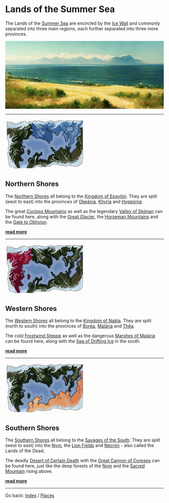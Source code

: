 # Lands of the Summer Sea

The Lands of the [Summer Sea](./glossary.md#summer-sea) are encircled by the [Ice Wall](./glossary.md#ice-wall) and commonly separated into three main regions, each further separated into three more provinces.

![a view of the Summer Sea](./images/img034_banner.png)

---

<img src="./images/highlight_northshore.png" width="50%" id="fleft">

## Northern Shores

The [Northern Shores](./glossary.md#northern-shores) all belong to the [Kingdom of Epsylón](./glossary.md#kingdom-of-epsylón). They are split (west to east) into the provinces of [Okeánia](./glossary.md#okeánia), [Khyría](./glossary.md#khyría) and [Hyppónia](./glossary.md#hyppónia).

The great [Cyclops Mountains](./glossary.md#cyclops-mountains) as well as the legendary [Valley of Skónan](./glossary.md#skónans-valley) can be found here, along with the [Great Glacier](./glossary.md#great-glacier), the [Horseman Mountains](./glossary.md#horseman-mountains) and the [Gate to Oblivion](./glossary.md#gate-to-oblivion).

[**read more**](./northernshores.md)

---
<img src="./images/highlight_westshore.png" width="50%" id="fright">

## Western Shores

The [Western Shores](./glossary.md#western-shores) all belong to the [Kingdom of Nabla](./glossary.md#kingdom-of-nabla). They are split (north to south) into the provinces of [Boréa](./glossary.md#boréa), [Malária](./glossary.md#malária) and [Théa](./glossary.md#théa).

The cold [Frostwind Steppe](./glossary.md#frostwind-steppe) as well as the dangerous [Marshes of Malária](./glossary.md#marshes-of-malária) can be found here, along with the [Sea of Drifting Ice](./glossary.md#sea-of-drifting-ice) in the south.

[**read more**](./westernshores.md)

---

<img src="./images/highlight_southshore.png" width="50%" id="fleft">

## Southern Shores

The [Southern Shores](./glossary.md#southern-shores) all belong to the [Savages of the South](./glossary.md#savage-lands). They are split (west to east) into the [Nym](./glossary.md#nym), the [Lion Fields](./glossary.md#lion-fields) and [Necrón](./glossary.md#necrón) - also called the Lands of the Dead.

The deadly [Desert of Certain Death](./glossary.md#desert-of-certain-death) with the [Great Canyon of Corpses](./glossary.md#great-canyon-of-corpses) can be found here, just like the deep forests of the [Nym](./glossary.md#nym) and the [Sacred Mountain](./glossary.md#sacred-mountain) rising above.

[**read more**](./southernshores.md)

---

Go back: [Index](./index.md) / [Places](./places.md)